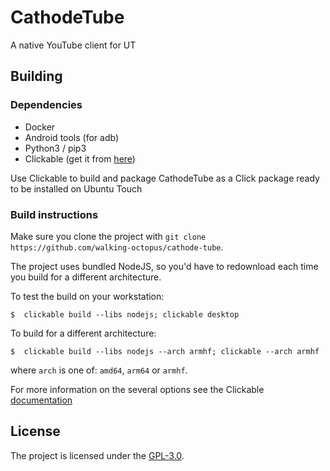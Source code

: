 # CathodeTube
A native YouTube client for UT

## Building

### Dependencies
- Docker
- Android tools (for adb)
- Python3 / pip3
- Clickable (get it from [here](https://clickable-ut.dev/en/latest/index.html))

Use Clickable to build and package CathodeTube as a Click package ready to be installed on Ubuntu Touch

### Build instructions
Make sure you clone the project with
`git clone https://github.com/walking-octopus/cathode-tube`.

The project uses bundled NodeJS, so you'd have to redownload each time you build for a different architecture.

To test the build on your workstation:
```
$  clickable build --libs nodejs; clickable desktop
```

To build for a different architecture:
```
$  clickable build --libs nodejs --arch armhf; clickable --arch armhf
```
where `arch` is one of: `amd64`, `arm64` or `armhf`.

For more information on the several options see the Clickable [documentation](https://clickable-ut.dev/en/latest/index.html)

## License
The project is licensed under the [GPL-3.0](https://opensource.org/licenses/GPL-3.0).